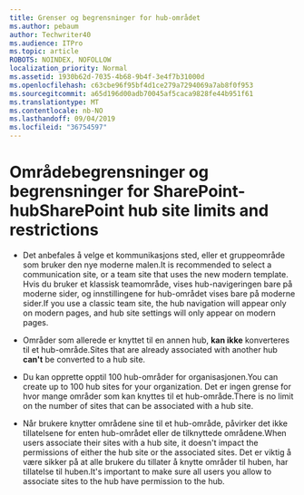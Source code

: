 ```yaml
---
title: Grenser og begrensninger for hub-området
ms.author: pebaum
author: Techwriter40
ms.audience: ITPro
ms.topic: article
ROBOTS: NOINDEX, NOFOLLOW
localization_priority: Normal
ms.assetid: 1930b62d-7035-4b68-9b4f-3e4f7b31000d
ms.openlocfilehash: c63cbe96f95bf4d1ce279a7294069a7ab8f0f953
ms.sourcegitcommit: a65d196d00adb70045af5caca9828fe44b951f61
ms.translationtype: MT
ms.contentlocale: nb-NO
ms.lasthandoff: 09/04/2019
ms.locfileid: "36754597"
---
```

# <a name="sharepoint-hub-site-limits-and-restrictions"></a><span data-ttu-id="0598b-102">Områdebegrensninger og begrensninger for SharePoint-hub</span><span class="sxs-lookup"><span data-stu-id="0598b-102">SharePoint hub site limits and restrictions</span></span>

- <span data-ttu-id="0598b-103">Det anbefales å velge et kommunikasjons sted, eller et gruppeområde som bruker den nye moderne malen.</span><span class="sxs-lookup"><span data-stu-id="0598b-103">It is recommended to select a communication site, or a team site that uses the new modern template.</span></span> <span data-ttu-id="0598b-104">Hvis du bruker et klassisk teamområde, vises hub-navigeringen bare på moderne sider, og innstillingene for hub-området vises bare på moderne sider.</span><span class="sxs-lookup"><span data-stu-id="0598b-104">If you use a classic team site, the hub navigation will appear only on modern pages, and hub site settings will only appear on modern pages.</span></span>

- <span data-ttu-id="0598b-105">Områder som allerede er knyttet til en annen hub, **kan ikke** konverteres til et hub-område.</span><span class="sxs-lookup"><span data-stu-id="0598b-105">Sites that are already associated with another hub **can't** be converted to a hub site.</span></span> 

- <span data-ttu-id="0598b-106">Du kan opprette opptil 100 hub-områder for organisasjonen.</span><span class="sxs-lookup"><span data-stu-id="0598b-106">You can create up to 100 hub sites for your organization.</span></span> <span data-ttu-id="0598b-107">Det er ingen grense for hvor mange områder som kan knyttes til et hub-område.</span><span class="sxs-lookup"><span data-stu-id="0598b-107">There is no limit on the number of sites that can be associated with a hub site.</span></span>

- <span data-ttu-id="0598b-108">Når brukere knytter områdene sine til et hub-område, påvirker det ikke tillatelsene for enten hub-området eller de tilknyttede områdene.</span><span class="sxs-lookup"><span data-stu-id="0598b-108">When users associate their sites with a hub site, it doesn't impact the permissions of either the hub site or the associated sites.</span></span> <span data-ttu-id="0598b-109">Det er viktig å være sikker på at alle brukere du tillater å knytte områder til huben, har tillatelse til huben.</span><span class="sxs-lookup"><span data-stu-id="0598b-109">It's important to make sure all users you allow to associate sites to the hub have permission to the hub.</span></span>



